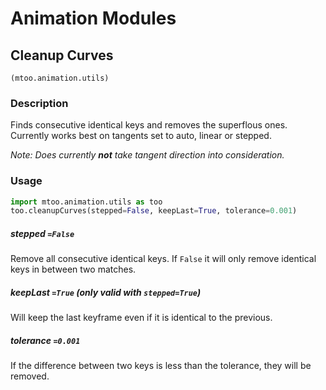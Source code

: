 # Animation Modules

## Cleanup Curves

`(mtoo.animation.utils)`

### Description

Finds consecutive identical keys and removes the superflous ones. Currently works best on tangents set to auto, linear or stepped.

_Note: Does currently **not** take tangent direction into consideration._

### Usage

```python 
import mtoo.animation.utils as too
too.cleanupCurves(stepped=False, keepLast=True, tolerance=0.001)
```


##### stepped `=False`
Remove all consecutive identical keys. If `False` it will only remove identical keys in between two matches.

##### keepLast `=True` (only valid with `stepped=True`)
Will keep the last keyframe even if it is identical to the previous.

##### tolerance `=0.001`
If the difference between two keys is less than the tolerance, they will be removed.
